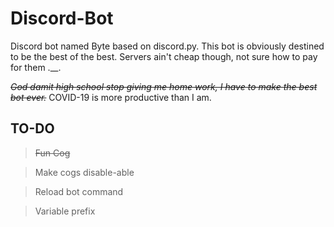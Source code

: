 # Discord-Bot
Discord bot named Byte based on discord.py. This bot is obviously destined to be the best of the best. Servers ain't cheap though,
not sure how to pay for them .__.

~~*God damit high school stop giving me home work, I have to make the best bot ever.*~~ COVID-19 is more productive than I am.

## TO-DO
> ~~Fun Cog~~

> Make cogs disable-able

> Reload bot command

> Variable prefix
